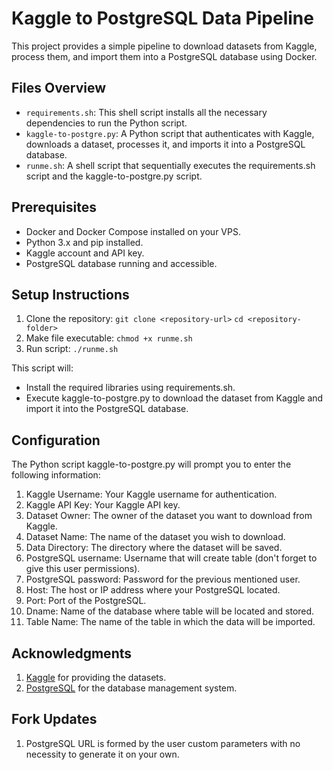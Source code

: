 # Kaggle to PostgreSQL Data Pipeline
This project provides a simple pipeline to download datasets from Kaggle, process them, and import them into a PostgreSQL database using Docker.
## Files Overview
- `requirements.sh`: This shell script installs all the necessary dependencies to run the Python script.
- `kaggle-to-postgre.py`: A Python script that authenticates with Kaggle, downloads a dataset, processes it, and imports it into a PostgreSQL database.
- `runme.sh`: A shell script that sequentially executes the requirements.sh script and the kaggle-to-postgre.py script.
## Prerequisites
- Docker and Docker Compose installed on your VPS.
- Python 3.x and pip installed.
- Kaggle account and API key.
- PostgreSQL database running and accessible.
## Setup Instructions
1. Clone the repository:
`git clone <repository-url>`
`cd <repository-folder>`
2. Make file executable:
`chmod +x runme.sh`
3. Run script:
`./runme.sh`

This script will:
- Install the required libraries using requirements.sh.
- Execute kaggle-to-postgre.py to download the dataset from Kaggle and import it into the PostgreSQL database.
## Configuration
The Python script kaggle-to-postgre.py will prompt you to enter the following information:
1. Kaggle Username: Your Kaggle username for authentication.
2. Kaggle API Key: Your Kaggle API key.
3. Dataset Owner: The owner of the dataset you want to download from Kaggle.
4. Dataset Name: The name of the dataset you wish to download.
5. Data Directory: The directory where the dataset will be saved.
7. PostgreSQL username: Username that will create table (don't forget to give this user permissions).
9. PostgreSQL password: Password for the previous mentioned user.
10. Host: The host or IP address where your PostgreSQL located.
11. Port: Port of the PostgreSQL.
12. Dname: Name of the database where table will be located and stored.
13. Table Name: The name of the table in which the data will be imported.
## Acknowledgments
1. [Kaggle]('https://www.kaggle.com/') for providing the datasets.
2. [PostgreSQL]('https://www.postgresql.org/') for the database management system.
## Fork Updates
1. PostgreSQL URL is formed by the user custom parameters with no necessity to generate it on your own.
